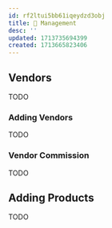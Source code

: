 ```yaml
---
id: rf2ltui5bb61iqeydzd3obj
title: 🔨 Management
desc: ''
updated: 1713735694399
created: 1713665823406
---
```


## Vendors

TODO

### Adding Vendors

TODO

### Vendor Commission

TODO

## Adding Products

TODO
